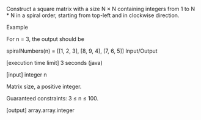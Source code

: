 Construct a square matrix with a size N × N containing integers from 1 to N * N in a spiral order, starting from top-left and in clockwise direction.

Example

For n = 3, the output should be

spiralNumbers(n) = [[1, 2, 3],
                    [8, 9, 4],
                    [7, 6, 5]]
Input/Output

[execution time limit] 3 seconds (java)

[input] integer n

Matrix size, a positive integer.

Guaranteed constraints:
3 ≤ n ≤ 100.

[output] array.array.integer